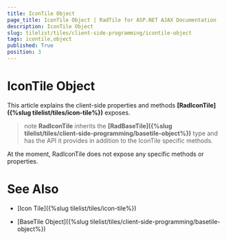 ```yaml
---
title: IconTile Object
page_title: IconTile Object | RadTile for ASP.NET AJAX Documentation
description: IconTile Object
slug: tilelist/tiles/client-side-programming/icontile-object
tags: icontile,object
published: True
position: 3
---
```


# IconTile Object



This article explains the client-side properties and methods **[RadIconTile]({%slug tilelist/tiles/icon-tile%})** exposes.

>note  **RadIconTile** inherits the **[RadBaseTile]({%slug tilelist/tiles/client-side-programming/basetile-object%})** type and has the API it provides in addition to the IconTile specific methods.


At the moment, RadIconTile does not expose any specific methods or properties.

# See Also

 * [Icon Tile]({%slug tilelist/tiles/icon-tile%})

 * [BaseTile Object]({%slug tilelist/tiles/client-side-programming/basetile-object%})
